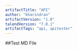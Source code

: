 ```yaml
---
artifactTitle: "API"
author: "kharindran"
artifactVersion: "1.0"
talendVersion: "7.0.1"
artifactTags: "api, apitester"
---
```


##Test MD File